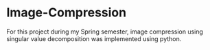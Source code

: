 # Image-Compression
For this project during my Spring semester, image compression using singular value decomposition was implemented using python. 

